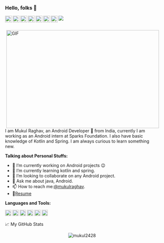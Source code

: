 ### Hello, folks 👋


<a href="https://www.linkedin.com/in/mukul-raghav-b005b4169">
  <img align="left" alt="Mukul's LinkedIN" width="22px" src="https://cdn.jsdelivr.net/npm/simple-icons@v3/icons/linkedin.svg" />
</a>
<a href="https://auth.geeksforgeeks.org/user/mukulraghav28/practice/">
  <img align="left" alt="Mukul's Discord" width="22px" src="https://cdn.jsdelivr.net/npm/simple-icons@3.12.4/icons/geeksforgeeks.svg" />
</a>
<a href="https://www.codechef.com/users/mukulraghav">
  <img align="left" alt="Mukul's Codechef" width="22px" src="https://cdn.jsdelivr.net/npm/simple-icons@3.12.4/icons/codechef.svg" />
</a>
<a href="https://twitter.com/mukulraghav28">
  <img align="left" alt="Mukul Raghav | Twitter" width="22px" src="https://cdn.jsdelivr.net/npm/simple-icons@v3/icons/twitter.svg" />
</a>
<a href="https://stackoverflow.com/users/13562206/mukul-raghav?tab=profile">
  <img align="left" alt="Mukul's Telegram" width="22px" src="https://cdn.jsdelivr.net/npm/simple-icons@3.12.4/icons/stackoverflow.svg" />
</a>
<a href="https://www.instagram.com/mukul.raghav.3194/">
  <img align="left" alt="Mukul's Instagram" width="22px" src="https://cdn.jsdelivr.net/npm/simple-icons@v3/icons/instagram.svg" />
</a>
<a href="https://leetcode.com/mukulraghav24/">
  <img align="left" alt="Mukul's Leetcode" width="22px" src="https://cdn.jsdelivr.net/npm/simple-icons@v3/icons/leetcode.svg" />
</a>

![](https://visitor-badge.glitch.me/badge?page_id=mukul2428.mukul2428)

<br />

<img align="right" alt="GIF" src="https://github.com/abhisheknaiidu/abhisheknaiidu/blob/master/code.gif?raw=true" width="500" height="320" />

I am Mukul Raghav, an Android Developer 🚀 from India, currently I am working as an Android intern at Sparks Foundation. I also have basic knowledge of Kotlin and Spring. I am always curious to learn something new.

**Talking about Personal Stuffs:**

- 🔭 I’m currently working on Android projects 😉
- 🌱 I’m currently learning kotlin and spring.
- 👯 I’m looking to collaborate on any Android project.
- 💬 Ask me about java, Android.
- 📫 How to reach me:[@mukulraghav](https://twitter.com/mukulraghav28).
- 📝[Resume](https://drive.google.com/file/d/1pUJZFLGbjqJpISZeSu2Fc_TpMvbth8ga/view?usp=sharing)

**Languages and Tools:**  

<code><img height="20" src="https://cdn.jsdelivr.net/npm/simple-icons@3.12.4/icons/java.svg"></code>
<code><img height="20" src="https://cdn.jsdelivr.net/npm/simple-icons@3.12.4/icons/kotlin.svg"></code>
<code><img height="20" src="https://cdn.jsdelivr.net/npm/simple-icons@3.12.4/icons/python.svg"></code>
<code><img height="20" src="https://cdn.jsdelivr.net/npm/simple-icons@3.12.4/icons/mysql.svg"></code>
<code><img height="20" src="https://cdn.jsdelivr.net/npm/simple-icons@3.12.4/icons/firebase.svg"></code>
<code><img height="20" src="https://cdn.jsdelivr.net/npm/simple-icons@3.12.4/icons/git.svg"></code>


📈 My GitHub Stats

<p align="center"> <img src="https://github-readme-stats.vercel.app/api?username=mukul2428&show_icons=true&theme=gotham" alt="mukul2428" />
